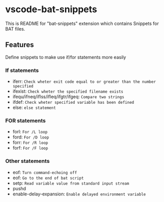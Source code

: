# vscode-bat-snippets
This is README for "bat-snippets" extension which contains Snippets for BAT files.

## Features
Define snippets to make use if/for statements more easily

### If statements

* iferr: `Check wheter exit code equal to or greater than the number specified`
* ifexist: `Check wheter the specified filename exists`
* ifequ/ifneq/iflss/ifleq/ifgtr/ifgeq: `Compare two strings`
* ifdef: `Check wheter specified variable has been defined`
* else: `else statement`

### FOR statements

* forl: `For /L loop`
* ford: `For /D loop`
* forr: `For /R loop`
* forf: `For /F loop`

### Other statements

* eof: `Turn command-echoing off`
* eof: `Go to the end of bat script`
* setp: `Read variable value from standard input stream`
* pushd
* enable-delay-expansion: `Enable delayed environment variable`